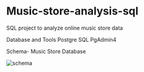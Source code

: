 # Music-store-analysis-sql

SQL project to analyze online music store data

Database and Tools
Postgre SQL
PgAdmin4


Schema- Music Store Database

![schema](https://github.com/vaidehip30/Music-store-analysis-sql/assets/134762504/08861715-3b0e-474b-ba12-945f4be29c7a)
